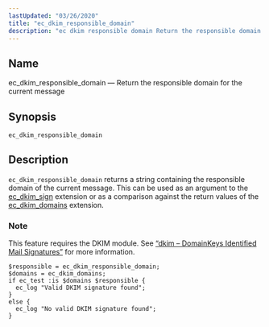 ```yaml
---
lastUpdated: "03/26/2020"
title: "ec_dkim_responsible_domain"
description: "ec dkim responsible domain Return the responsible domain for the current message ec dkim responsible domain ec dkim responsible domain returns a string containing the responsible domain of the current message This can be used as an argument to the ec dkim sign extension or as a comparison against the..."
---
```


<a name="sieve.ref.ec_dkim_responsible_domain"></a> 
## Name

ec_dkim_responsible_domain — Return the responsible domain for the current message

## Synopsis

`ec_dkim_responsible_domain`

<a name="idp29405856"></a> 
## Description

`ec_dkim_responsible_domain` returns a string containing the responsible domain of the current message. This can be used as an argument to the [ec_dkim_sign](/momentum/3/3-reference/sieve-ref-ec-dkim-sign) extension or as a comparison against the return values of the [ec_dkim_domains](/momentum/3/3-reference/sieve-ref-ec-dkim-domains) extension.

### Note

This feature requires the DKIM module. See [“dkim – DomainKeys Identified Mail Signatures”](/momentum/3/3-reference/modules-dkim) for more information.

<a name="example.ec_dkim_responsible"></a> 


```
$responsible = ec_dkim_responsible_domain;
$domains = ec_dkim_domains;
if ec_test :is $domains $responsible {
  ec_log "Valid DKIM signature found";
}
else {
  ec_log "No valid DKIM signature found";
}
```
